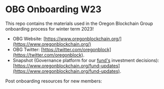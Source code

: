 # OBG Onboarding W23
This repo contains the materials used in the Oregon Blockchain Group onboarding process for winter term 2023!

- OBG Website: [https://www.oregonblockchain.org/](https://www.oregonblockchain.org/) 
- OBG Twitter: [https://twitter.com/oregonblock](https://twitter.com/oregonblock). 
- Snapshot (Governance platform for our [fund's](https://www.oregonblockchain.org/fund-updates) investment decisions): [https://www.oregonblockchain.org/fund-updates](https://www.oregonblockchain.org/fund-updates). 

Post onboarding resources for new members:
